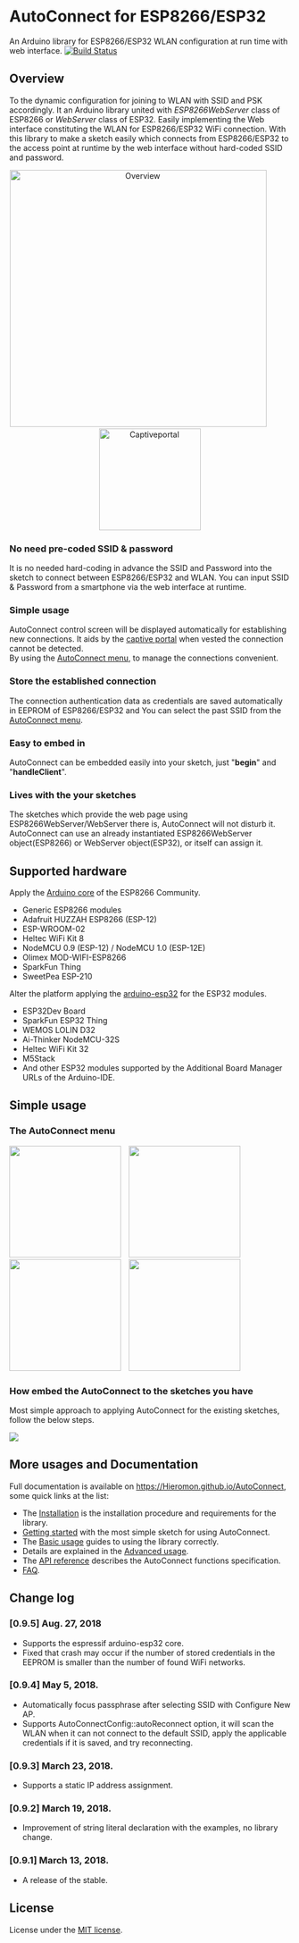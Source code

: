# AutoConnect for ESP8266/ESP32

An Arduino library for ESP8266/ESP32 WLAN configuration at run time with web interface. [![Build Status](https://travis-ci.org/Hieromon/AutoConnect.svg?branch=master)](https://travis-ci.org/Hieromon/AutoConnect)

## Overview

To the dynamic configuration for joining to WLAN with SSID and PSK accordingly. It an Arduino library united with *ESP8266WebServer* class of ESP8266 or *WebServer* class of ESP32.
Easily implementing the Web interface constituting the WLAN for ESP8266/ESP32 WiFi connection. With this library to make a sketch easily which connects from ESP8266/ESP32 to the access point at runtime by the web interface without hard-coded SSID and password.

<div align="center"><img alt="Overview" width="460" src="docs/images/ov.png" />&emsp;&emsp;&emsp;<img alt="Captiveportal" width="182" src="docs/images/ov.gif" /></div>

### No need pre-coded SSID &amp; password

It is no needed hard-coding in advance the SSID and Password into the sketch to connect between ESP8266/ESP32 and WLAN. You can input SSID &amp; Password from a smartphone via the web interface at runtime.

### Simple usage

AutoConnect control screen will be displayed automatically for establishing new connections. It aids by the <a href="https://en.wikipedia.org/wiki/Captive_portal">captive portal</a> when vested the connection cannot be detected.<br>By using the [AutoConnect menu](https://hieromon.github.io/AutoConnect/menu/index.html), to manage the connections convenient.

### Store the established connection

The connection authentication data as credentials are saved automatically in EEPROM of ESP8266/ESP32 and You can select the past SSID from the [AutoConnect menu](https://hieromon.github.io/AutoConnect/menu/index.html).

### Easy to embed in

AutoConnect can be embedded easily into your sketch, just "**begin**" and "**handleClient**".

###  Lives with the your sketches

The sketches which provide the web page using ESP8266WebServer/WebServer there is, AutoConnect will not disturb it. AutoConnect can use an already instantiated ESP8266WebServer object(ESP8266) or WebServer object(ESP32), or itself can assign it.

## Supported hardware

Apply the [Arduino core](https://github.com/esp8266/Arduino) of the ESP8266 Community.

- Generic ESP8266 modules
- Adafruit HUZZAH ESP8266 (ESP-12)
- ESP-WROOM-02
- Heltec WiFi Kit 8
- NodeMCU 0.9 (ESP-12) / NodeMCU 1.0 (ESP-12E)
- Olimex MOD-WIFI-ESP8266
- SparkFun Thing
- SweetPea ESP-210

Alter the platform applying the [arduino-esp32](https://github.com/espressif/arduino-esp32) for the ESP32 modules.

- ESP32Dev Board
- SparkFun ESP32 Thing
- WEMOS LOLIN D32
- Ai-Thinker NodeMCU-32S
- Heltec WiFi Kit 32
- M5Stack
- And other ESP32 modules supported by the Additional Board Manager URLs of the Arduino-IDE.

## Simple usage

### The AutoConnect menu

<img src="mkdocs/images/menu_r.png" width="200">&emsp;<img src="mkdocs/images/statistics.png" width="200">&emsp;<img src="mkdocs/images/confignew.png"
 width="200">&emsp;<img src="mkdocs/images/openssid.png" width="200">

### How embed the AutoConnect to the sketches you have

Most simple approach to applying AutoConnect for the existing sketches, follow the below steps.

<img src="mkdocs/images/beforeafter.png">

## More usages and Documentation

Full documentation is available on https://Hieromon.github.io/AutoConnect, some quick links at the list:

- The [Installation](https://hieromon.github.io/AutoConnect/index.html#installation) is the installation procedure and requirements for the library.
- [Getting started](https://hieromon.github.io/AutoConnect/gettingstarted/index.html) with the most simple sketch for using AutoConnect.
- The [Basic usage](https://hieromon.github.io/AutoConnect/basicusage/index.html) guides to using the library correctly.
- Details are explained in the [Advanced usage](https://hieromon.github.io/AutoConnect/advancedusage/index.html).
- The [API reference](https://hieromon.github.io/AutoConnect/api/index.html) describes the AutoConnect functions specification.
- [FAQ](https://hieromon.github.io/AutoConnect/faq/index.html).

## Change log

### [0.9.5] Aug. 27, 2018
- Supports the espressif arduino-esp32 core.
- Fixed that crash may occur if the number of stored credentials in the EEPROM is smaller than the number of found WiFi networks.

### [0.9.4] May 5, 2018.
- Automatically focus passphrase after selecting SSID with Configure New AP.
- Supports AutoConnectConfig::autoReconnect option, it will scan the WLAN when it can not connect to the default SSID, apply the applicable credentials if it is saved, and try reconnecting.

### [0.9.3] March 23, 2018.
- Supports a static IP address assignment.

### [0.9.2] March 19, 2018.
- Improvement of string literal declaration with the examples, no library change.

### [0.9.1] March 13, 2018.
- A release of the stable.

## License

License under the [MIT license](LICENSE).